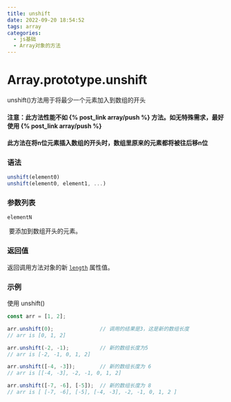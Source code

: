 ```yaml
---
title: unshift
date: 2022-09-20 18:54:52
tags: array
categories:
  - js基础
  - Array对象的方法
---
```


# Array.prototype.unshift

unshift()方法用于将最少一个元素加入到数组的开头

#### 注意：此方法性能不如 {% post_link array/push %} 方法。如无特殊需求，最好使用 {% post_link array/push %}

#### 此方法在将n位元素插入数组的开头时，数组里原来的元素都将被往后移n位

### 语法

``` js
unshift(element0)
unshift(element0, element1, ...)
```

### 参数列表

`elementN`

​	要添加到数组开头的元素。

### 返回值

返回调用方法对象的新 [`length`](https://developer.mozilla.org/zh-CN/docs/Web/JavaScript/Reference/Global_Objects/Array/length) 属性值。

### 示例

使用 unshift()

```js
const arr = [1, 2];

arr.unshift(0);               // 调用的结果是3，这是新的数组长度
// arr is [0, 1, 2]

arr.unshift(-2, -1);          // 新的数组长度为5
// arr is [-2, -1, 0, 1, 2]

arr.unshift([-4, -3]);        // 新的数组长度为 6
// arr is [[-4, -3], -2, -1, 0, 1, 2]

arr.unshift([-7, -6], [-5]);  // 新的数组长度为 8
// arr is [ [-7, -6], [-5], [-4, -3], -2, -1, 0, 1, 2 ]
```
